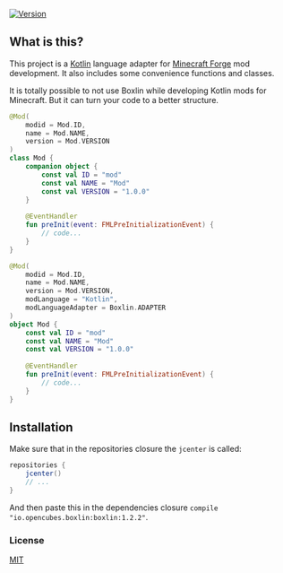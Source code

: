 [ ![Version](https://api.bintray.com/packages/ocpu/minecraft/Boxlin/images/download.svg) ](https://bintray.com/ocpu/minecraft/Boxlin/_latestVersion)
## What is this?
This project is a [Kotlin](https://kotlinlang.org/) language adapter for [Minecraft Forge](http://www.minecraftforge.net/forum/) mod development.
It also includes some convenience functions and classes.

It is totally possible to not use Boxlin while developing Kotlin mods for Minecraft. But it can turn your code to 
a better structure.
```kotlin
@Mod(
    modid = Mod.ID,
    name = Mod.NAME,
    version = Mod.VERSION
)
class Mod {
    companion object {
        const val ID = "mod"
        const val NAME = "Mod"
        const val VERSION = "1.0.0"
    }
    
    @EventHandler
    fun preInit(event: FMLPreInitializationEvent) {
        // code...
    }
}
```
```kotlin
@Mod(
    modid = Mod.ID,
    name = Mod.NAME,
    version = Mod.VERSION,
    modLanguage = "Kotlin",
    modLanguageAdapter = Boxlin.ADAPTER
)
object Mod {
    const val ID = "mod"
    const val NAME = "Mod"
    const val VERSION = "1.0.0"
    
    @EventHandler
    fun preInit(event: FMLPreInitializationEvent) {
        // code...
    }
}
```

## Installation
Make sure that in the repositories closure the `jcenter` is called:
```groovy
repositories {
    jcenter()
    // ...
}
```
And then paste this in the dependencies closure `compile "io.opencubes.boxlin:boxlin:1.2.2"`.

### License
[MIT](https://github.com/ocpu/Boxlin/blob/master/license.txt)
